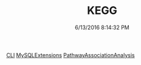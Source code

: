 ﻿---
title: KEGG
date: 6/13/2016 8:14:32 PM
---

[CLI](T-KEGG.CLI.html)
[MySQLExtensions](T-KEGG.MySQLExtensions.html)
[PathwayAssociationAnalysis](T-KEGG.PathwayAssociationAnalysis.html)
